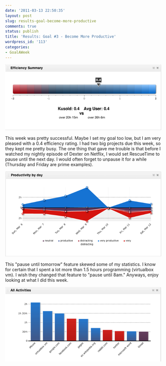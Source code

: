 ```yaml
---
date: '2011-03-13 22:50:35'
layout: post
slug: results-goal-become-more-productive
comments: true
status: publish
title: 'Results: Goal #3 - Become More Productive'
wordpress_id: '113'
categories:
- GoalAWeek
---
```


<div id="goal03-rating"></div>
<script type="text/javascript">
var interval = setInterval(function() {
  if(typeof window.$ !== 'undefined') {
    window.clearInterval(interval);
    $('#goal03-rating').raty({ readOnly: true, score: 4.0 , path: '{{ site.baseurl }}assets/img/raty' });
  }
}, 250);
</script>

![](/assets/img/posts/Goal03-02.png)

This week was pretty successful. Maybe I set my goal too low, but I am very pleased with a 0.4 efficiency rating. I had two big projects due this week, so they kept me pretty busy. The one thing that gave me trouble is that before I watched my nightly episode of Dexter on Netflix, I would set RescueTime to pause until the next day. I would often forget to unpause it for a while (Thursday and Friday are prime examples).

![](/assets/img/posts/Goal03-03.png)

This "pause until tomorrow" feature skewed some of my statistics. I know for certain that I spent a lot more than 1.5 hours programming (virtualbox vm). I wish they changed that feature to "pause until 8am." Anyways, enjoy looking at what I did this week.

![](/assets/img/posts/Goal03-04.png)
